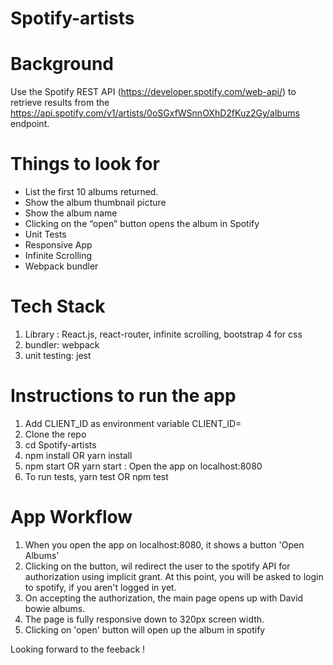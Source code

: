 # Spotify-artists

# Background

Use the Spotify REST API (https://developer.spotify.com/web-api/) to retrieve results from the https://api.spotify.com/v1/artists/0oSGxfWSnnOXhD2fKuz2Gy/albums endpoint.

# Things to look for

- List the first 10 albums returned.
- Show the album thumbnail picture
- Show the album name
- Clicking on the “open” button opens the album in Spotify
- Unit Tests
- Responsive App
- Infinite Scrolling
- Webpack bundler

# Tech Stack

1. Library : React.js, react-router, infinite scrolling, bootstrap 4 for css
2. bundler: webpack
3. unit testing: jest

# Instructions to run the app

1. Add CLIENT_ID as environment variable CLIENT_ID=<your client id from spotify>
2. Clone the repo
3. cd Spotify-artists
4. npm install OR yarn install
5. npm start OR yarn start : Open the app on localhost:8080
6. To run tests, yarn test OR npm test
  
# App Workflow

1. When you open the app on localhost:8080, it shows a button 'Open Albums'
2. Clicking on the button, wil redirect the user to the spotify API for authorization using implicit grant. At this point, you will be asked to login to spotify, if you aren't logged in yet.
3. On accepting the authorization, the main page opens up with David bowie albums.
4. The page is fully responsive down to 320px screen width.
5. Clicking on 'open' button will open up the album in spotify


Looking forward to the feeback !
